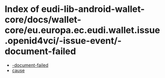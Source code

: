 # Index of eudi-lib-android-wallet-core/docs/wallet-core/eu.europa.ec.eudi.wallet.issue.openid4vci/-issue-event/-document-failed

- [-document-failed](/eudi-lib-android-wallet-core/docs/wallet-core/eu.europa.ec.eudi.wallet.issue.openid4vci/-issue-event/-document-failed/-document-failed/)
- [cause](/eudi-lib-android-wallet-core/docs/wallet-core/eu.europa.ec.eudi.wallet.issue.openid4vci/-issue-event/-document-failed/cause/)